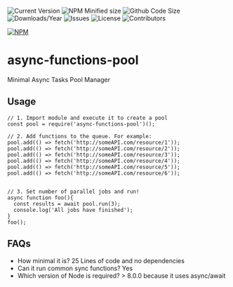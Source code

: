 ![Current Version](https://img.shields.io/npm/v/async-functions-pool.svg)
![NPM Minified size](https://img.shields.io/bundlephobia/min/async-functions-pool.svg)
![Github Code Size](https://img.shields.io/github/languages/code-size/wjsc/async-functions-pool.svg)
![Downloads/Year](https://img.shields.io/npm/dy/async-functions-pool.svg)
![Issues](https://img.shields.io/github/issues/wjsc/async-functions-pool.svg)
![License](https://img.shields.io/github/license/wjsc/async-functions-pool.svg)
![Contributors](https://img.shields.io/github/contributors/wjsc/async-functions-pool.svg)

[![NPM](https://nodei.co/npm/async-functions-pool.png)](https://nodei.co/npm/async-functions-pool)

# async-functions-pool
Minimal Async Tasks Pool Manager

## Usage
```
// 1. Import module and execute it to create a pool
const pool = require('async-functions-pool')();

// 2. Add functions to the queue. For example:
pool.add(() => fetch('http://someAPI.com/resource/1'));
pool.add(() => fetch('http://someAPI.com/resource/2'));
pool.add(() => fetch('http://someAPI.com/resource/3'));
pool.add(() => fetch('http://someAPI.com/resource/4'));
pool.add(() => fetch('http://someAPI.com/resource/5'));
pool.add(() => fetch('http://someAPI.com/resource/6'));


// 3. Set number of parallel jobs and run!
async function foo(){
  const results = await pool.run(3);
  console.log('All jobs have finished');
}
foo();
```

## FAQs

- How minimal it is? 25 Lines of code and no dependencies
- Can it run common sync functions? Yes
- Which version of Node is required? > 8.0.0 because it uses async/await
